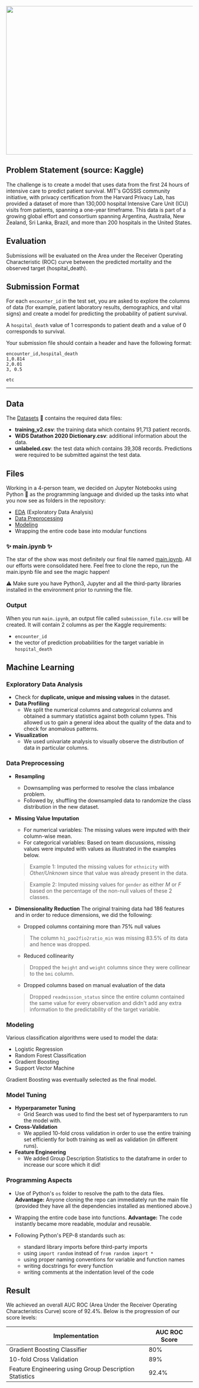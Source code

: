 <p>
<img src="https://i.imgur.com/E2TUJSD.jpg" width="900" height="400">
</p>

## Problem Statement (source: Kaggle)
The challenge is to create a model that uses data from the first 24 hours of intensive care to predict patient survival. MIT's GOSSIS community initiative, with privacy certification from the Harvard Privacy Lab, has provided a dataset of more than 130,000 hospital Intensive Care Unit (ICU) visits from patients, spanning a one-year timeframe. This data is part of a growing global effort and consortium spanning Argentina, Australia, New Zealand, Sri Lanka, Brazil, and more than 200 hospitals in the United States.

## Evaluation
Submissions will be evaluated on the Area under the Receiver Operating Characteristic (ROC) curve between the predicted mortality and the observed target (hospital_death).

## Submission Format
For each `encounter_id` in the test set, you are asked to explore the columns of data (for example, patient laboratory results, demographics, and vital signs) and create a model for predicting the probability of patient survival.

A `hospital_death` value of 1 corresponds to patient death and a value of 0 corresponds to survival.

Your submission file should contain a header and have the following format:

```
encounter_id,hospital_death
1,0.814
2,0.01
3, 0.5

etc
```

---

## Data

The [Datasets](Datasets) :file_folder: contains the required data files:
- **training_v2.csv**: the training data which contains 91,713 patient records. 
- **WiDS Datathon 2020 Dictionary.csv**: additional information about the data.
- **unlabeled.csv**: the test data which contains 39,308 records. Predictions were required to be submitted against the test data.

## Files

Working in a 4-person team, we decided on Jupyter Notebooks using Python :snake: as the programming language and divided up the tasks into what you now see as folders in the repository:
- [EDA](EDA) (Exploratory Data Analysis)
- [Data Preprocessing](DataPreprocessing)
- [Modeling](DataModeling)
- Wrapping the entire code base into modular functions 

### :sparkles: main.ipynb :sparkles: 
The star of the show was most definitely our final file named [main.ipynb](main.ipynb). All our efforts were consolidated here. Feel free to clone the repo, run the main.ipynb file and see the magic happen! 

:warning: Make sure you have Python3, Jupyter and all the third-party libraries installed in the environment prior to running the file.

### Output

When you run `main.ipynb`, an output file called `submission_file.csv` will be created. It will contain 2 columns as per the Kaggle requirements: 
- `encounter_id` 
- the vector of prediction probabilities for the target variable in `hospital_death`

## Machine Learning

### Exploratory Data Analysis
- Check for **duplicate, unique and missing values** in the dataset.
- **Data Profiling**
    - We split the numerical columns and categorical columns and obtained a summary statistics against both column types. This allowed us to gain a general idea about the quality of the data and to check for anomalous patterns.
- **Visualization**
    - We used univariate analysis to visually observe the distribution of data in particular columns.

### Data Preprocessing
- **Resampling**
    - Downsampling was performed to resolve the class imbalance problem. 
    - Followed by, shuffling the downsampled data to randomize the class distribution in the new dataset.

- **Missing Value Imputation**
    - For numerical variables: The missing values were imputed with their column-wise mean.
    - For categorical variables: Based on team discussions, missing values were imputed with values as illustrated in the examples below.
    > Example 1: Imputed the missing values for `ethnicity` with _Other/Unknown_ since that value was already present in the data.
    
    > Example 2: Imputed missing values for `gender` as either _M_ or _F_ based on the percentage of the non-null values of these 2 classes. 

- **Dimensionality Reduction**
The original training data had 186 features and in order to reduce dimensions, we did the following:
    - Dropped columns containing more than 75% null values
    > The column `h1_pao2fio2ratio_min` was missing 83.5% of its data and hence was dropped.
    - Reduced collinearity
    > Dropped the `height` and `weight` columns since they were collinear to the `bmi` column.
    - Dropped columns based on manual evaluation of the data 
    > Dropped `readmission_status` since the entire column contained the same value for every observation and didn't add any extra information to the predictability of the target variable.

### Modeling

Various classification algorithms were used to model the data:
- Logistic Regression
- Random Forest Classification
- Gradient Boosting
- Support Vector Machine

Gradient Boosting was eventually selected as the final model.

### Model Tuning

- **Hyperparameter Tuning**
    - Grid Search was used to find the best set of hyperparamters to run the model with. 
- **Cross-Validation**
    - We applied 10-fold cross validation in order to use the entire training set efficiently for both training as well as validation (in different runs). 
- **Feature Engineering**
    - We added Group Description Statistics to the dataframe in order to increase our score which it did!

### Programming Aspects
- Use of Python's `os` folder to resolve the path to the data files.
**Advantage:** Anyone cloning the repo can immediately run the main file (provided they have all the dependencies installed as mentioned above.)

- Wrapping the entire code base into functions. 
**Advantage:** The code instantly became more readable, modular and reusable.

- Following Python's PEP-8 standards such as:
    - standard library imports before third-party imports
    - using `import random` instead of `from random import *`
    - using proper naming conventions for variable and function names
    - writing docstrings for every function
    - writing comments at the indentation level of the code

## Result

We achieved an overall AUC ROC (Area Under the Receiver Operating Characteristics Curve) score of 92.4%. Below is the progression of our score levels:

Implementation | AUC ROC Score
--- | ---
Gradient Boosting Classifier | 80%
10-fold Cross Validation | 89%
Feature Engineering using Group Description Statistics | 92.4%


